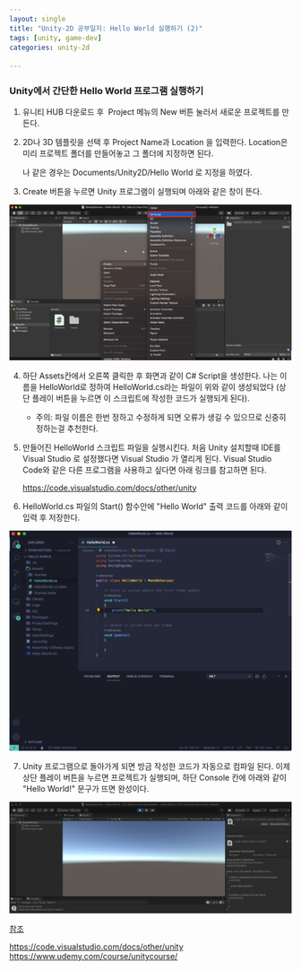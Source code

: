 ```yaml
---
layout: single
title: "Unity-2D 공부일지: Hello World 실행하기 (2)"
tags: [unity, game-dev]
categories: unity-2d

---
```


### Unity에서 간단한 Hello World 프로그램 실행하기

1. 유니티 HUB 다운로드 후  Project 메뉴의 New 버튼 눌러서 새로운 프로젝트를 만든다.

2. 2D나 3D 템플릿을 선택 후 Project Name과 Location 을 입력한다. Location은 미리 프로젝트 폴더를 만들어놓고 그 폴더에 지정하면 된다.

   나 같은 경우는 Documents/Unity2D/Hello World 로 지정을 하였다.

3. Create 버튼을 누르면 Unity 프로그램이 실행되며 아래와 같은 창이 뜬다.

![image-20210701161011937](/assets/images/image-20210701161011937.png)

4. 하단 Assets칸에서 오른쪽 클릭한 후 화면과 같이 C# Script을 생성한다. 나는 이름을 HelloWorld로 정하여 HelloWorld.cs라는 파일이 위와 같이 생성되었다 (상단 플레이 버튼을 누르면 이 스크립트에 작성한 코드가 실행되게 된다).

   - 주의: 파일 이름은 한번 정하고 수정하게 되면 오류가 생길 수 있으므로 신중히 정하는걸 추천한다. 

5. 만들어진 HelloWorld 스크립트 파일을 실행시킨다. 처음 Unity 설치할때 IDE를 Visual Studio 로 설정했다면 Visual Studio 가 열리게 된다. Visual Studio Code와 같은 다른 프로그램을 사용하고 싶다면 아래 링크를 참고하면 된다. 

   https://code.visualstudio.com/docs/other/unity

6. HelloWorld.cs 파일의 Start() 함수안에 "Hello World" 출력 코드를 아래와 같이 입력 후 저장한다. 

![image-20210701161807959](/assets/images/image-20210701161807959.png)

7. Unity 프로그램으로 돌아가게 되면 방금 작성한 코드가 자동으로 컴파일 된다. 이제 상단 플레이 버튼을 누르면 프로젝트가 실행되며, 하단 Console 칸에 아래와 같이 "Hello World!" 문구가 뜨면 완성이다. 

![image-20210701162048710](/assets/images/image-20210701162048710.png)



<u>참조</u>

https://code.visualstudio.com/docs/other/unity
https://www.udemy.com/course/unitycourse/
